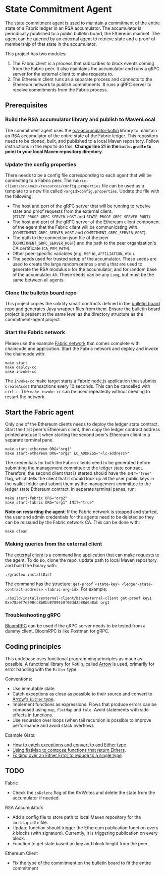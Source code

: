 # State Commitment Agent

The state commitment agent is used to maintain a commitment of the entire state
of a Fabric ledger in an RSA accumulator. The accumulator is periodically
published to a public bulletin board, the Ethereum mainnet. The agent can be
queried by an external agent to retrieve state and a proof of membership of that
state in the accumulator.

This project has two modules:

1. The Fabric client is a process that subscribes to block events coming from the Fabric
   peer. It also maintains the accumulator and runs a gRPC server for the
   external client to make requests to.
2. The Ethereum client runs as a separate process and connects to the Ethereum
   network to publish commitments. It runs a gRPC server to receive commitments
   from the Fabric process.

## Prerequisites

### Build the RSA accumulator library and publish to MavenLocal

The commitment agent uses the
[rsa-accumulator-kotlin](https://github.com/dlt-interoperability/rsa-accumulator-kotlin)
library to maintain an RSA accumulator of the entire state of the Fabric ledger.
This repository needs to be cloned, built, and published to a local Maven
repository. Follow instructions in the repo to do this. **Change line 21 in the
`build.gradle` to point to your local Maven repository directory.**

### Update the config properties

There needs to be a config file corresponding to each agent that will be
connecting to a Fabric peer. The
`fabric-client/src/main/resources/config.properties` file can be used as a
template to a new file called `<orgId>config.properties`. Update the file with
the following:

- The host and port of the gRPC server that will be running to receive state and
  proof requests from the external client. (`STATE_PROOF_GRPC_SERVER_HOST` and
  `STATE_PROOF_GRPC_SERVER_PORT`).
- The host and port of the gRPC server of the Ethereum client component of the
  agent that the Fabric client will be communicating with.
  (`COMMITMENT_GRPC_SERVER_HOST` and `COMMITMENT_GRPC_SERVER_PORT`).
- The path to the connection json file of the peer
  (`COMMITMENT_GRPC_SERVER_HOST`) and the path to the peer organization's CA
  certificate (`CA_PEM_PATH`).
- Other peer-specific variables (e.g. `MSP` id, `AFFILIATION`, etc.).
- The seeds used for trusted setup of the accumulator. These seeds are used to
  create the large random primes `p` and `q` that are used to generate the RSA
  modulus `N` for the accumulator, and for random base of the accumulator `A0`.
  These seeds can be any `Long`, but must be the same between all agents.

### Clone the bulletin board repo

This project copies the solidity smart contracts defined in the [bulletin
board](https://github.com/dlt-interoperability/bulletin-board) repo and
generates Java wrapper files from them. Ensure the bulletin board project is
present at the same level as the directory structure as the commitment-agent
project.

### Start the Fabric network

Please use the example [Fabric
network](https://github.com/dlt-interoperability/fabric-network) that comes
complete with chaincode and application. Start the Fabric network and deploy and
invoke the chaincode with:

```
make start
make deploy-cc
make invoke-cc
```

The `invoke-cc` make target starts a Fabric node.js application that submits
`CreateAsset` transactions every 10 seconds. This can be cancelled with
`ctrl-c`. The `make invoke-cc` can be used repeatedly without needing to
restart the network.

## Start the Fabric agent

Only one of the Ethereum clients needs to deploy the ledger state contract.
Start the first peer's Ethereum client, then copy the ledger
contract address printed and use it when starting the second peer's Ethereum
client in a separate terminal pane.

```
make start-ethereum ORG="org1"
make start-ethereum ORG="org2" LC_ADDRESS="<lc-address>"
```

The credentials for both the Fabric clients need to be generated before
submitting the management committee to the ledger state contract. Therefore, the
second client that is started should have the `INIT="true"` flag, which tells
the client that it should look up all the user public keys in the wallet folder
and submit them as the management committee to the ledger state Ethereum
contract. In separate terminal panes, run:

```
make start-fabric ORG="org2"
make start-fabric ORG="org1" INIT="true"
```

**Note on restarting the agent**: If the Fabric network is stopped and started,
the user and admin credentials for the agents need to be deleted so they can be
reissued by the Fabric network CA. This can be done with:

```
make clean
```

### Making queries from the external client

The [external client](https://github.com/dlt-interoperability/external-client)
is a command line application that can make requests to the agent. To do so,
clone the repo, update path to local Maven repository and build the binary with:

```
./gradlew installDist
```

The command has the structure: `get-proof <state-key> <ledger-state-contract-address> <fabric-org-id>`. For example:

```
./build/install/external-client/bin/external-client get-proof key1 0xe78a0f7e598cc8b0bb87894b0f60dd2a88d6a8ab org1
```

### Troubleshooting gRPC

[BloomRPC](https://github.com/uw-labs/bloomrpc) can be used if the gRPC server
needs to be tested from a dummy client. BloomRPC is like Postman for gRPC.

## Coding principles

This codebase uses functional programming principles as much as possible. A
functional library for Kotlin, called [Arrow](https://arrow-kt.io/docs/core/) is
used, primarily for error handling with the `Either` type.

Conventions:

- Use immutable state.
- Catch exceptions as close as possible to their source and convert to [Arrow's
  `Either`
  type](https://arrow-kt.io/docs/apidocs/arrow-core-data/arrow.core/-either/).
- Implement functions as expressions. Flows that produce errors can be composed
  using `map`, `flatMap` and `fold`. Avoid statements with side effects in functions.
- Use recursion over loops (when tail recursion is possible to improve performance and avoid stack overflow).

Example Gists:

- [How to catch exceptions and convert to and Either type](https://gist.github.com/airvin/79f1fb2a3821a9e5d227db3ee9561f42).
- [Using flatMap to compose functions that return Eithers](https://gist.github.com/airvin/3bfae1f3e622e466ba9072b53684555a).
- [Folding over an Either Error to reduce to a single type](https://gist.github.com/airvin/eabc99a9552a0573afd2dd9a13e75948).

## TODO

Fabric

- Check the `isDelete` flag of the KVWrites and delete the state from the
  accumulator if needed.

RSA Accumulators

- Add a config file to store path to local Maven repository for the
  `build.gradle` file.
- Update function should trigger the Ethereum publication function every _k_
  blocks (with signature). Currently, it is triggering publication on every
  block.
- Function to get state based on key and block height from the peer.

Ethereum Client

- Fix the type of the commitment on the bulletin board to fit the entire commitment

